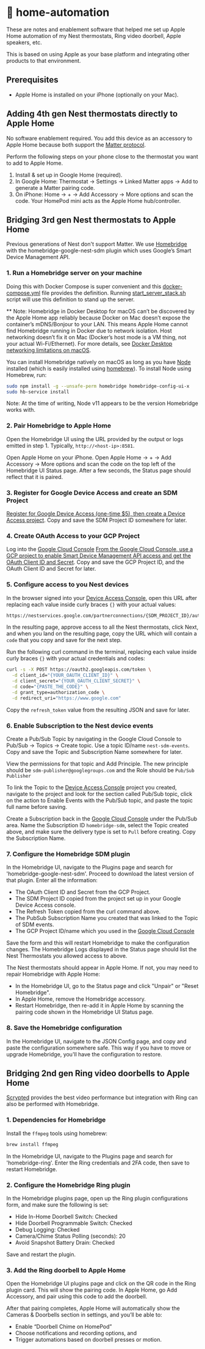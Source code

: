 # 🤖 home-automation

These are notes and enablement software that helped me set up Apple Home automation of my Nest thermostats, Ring video doorbell, Apple speakers, etc.

This is based on using Apple as your base platform and integrating other products to that environment.

## Prerequisites

* Apple Home is installed on your iPhone (optionally on your Mac).

## Adding 4th gen Nest thermostats directly to Apple Home

No software enablement required. You add this device as an accessory to Apple Home because both support the [Matter protocol](https://csa-iot.org/all-solutions/matter/).

Perform the following steps on your phone close to the thermostat you want to add to Apple Home.

1. Install & set up in Google Home (required).
2. In Google Home: Thermostat → Settings → Linked Matter apps → Add to generate a Matter pairing code.
3. On iPhone: Home → + → Add Accessory → More options and scan the code. Your HomePod mini acts as the Apple Home hub/controller.

## Bridging 3rd gen Nest thermostats to Apple Home

Previous generations of Nest don't support Matter. We use [Homebridge](https://homebridge.io) with the homebridge-google-nest-sdm plugin which uses Google’s Smart Device Management API.

### 1. Run a Homebridge server on your machine

Doing this with Docker Compose is super convenient and this [docker-compose.yml](homebridge/docker-compose.yml) file provides the definition. Running [start_server_stack.sh](start_server_stack.sh) script will use this definition to stand up the server.

** Note: Homebridge in Docker Desktop for macOS can’t be discovered by the Apple Home app reliably because Docker on Mac doesn’t expose the container’s mDNS/Bonjour to your LAN. This means Apple Home cannot find Homebridge running in Docker due to network isolation. Host networking doesn’t fix it on Mac (Docker’s host mode is a VM thing, not your actual Wi-Fi/Ethernet). For more details, see [Docker Desktop networking limitations on macOS](https://docs.docker.com/desktop/networking/).

You can install Homebridge natively on macOS as long as you have [Node](https://nodejs.org/en) installed (which is easily installed using [homebrew](brew.sh)). To install Node using Homebrew, run:

```bash
sudo npm install -g --unsafe-perm homebridge homebridge-config-ui-x
sudo hb-service install
```

Note: At the time of writing, Node v11 appears to be the version Homebridge works with.

### 2. Pair Homebridge to Apple Home

Open the Homebridge UI using the URL provided by the output or logs emitted in step 1. Typically, `http://<host-ip>:8581`.

Open Apple Home on your iPhone. Open Apple Home → + → Add Accessory → More options and scan the code on the top left of the Homebridge UI Status page. After a few seconds, the Status page should reflect that it is paired.

### 3. Register for Google Device Access and create an SDM Project

[Register for Google Device Access (one-time $5), then create a Device Access project](https://developers.google.com/nest/device-access/project). Copy and save the SDM Project ID somewhere for later.

### 4. Create OAuth Access to your GCP Project

Log into the [Google Cloud Console](https://console.cloud.google.com/)
[From the Google Cloud Console, use a GCP project to enable Smart Device Management API access and get the OAuth Client ID and Secret](https://developers.google.com/nest/device-access/get-started). Copy and save the GCP Project ID, and the OAuth Client ID and Secret for later.

### 5. Configure access to you Nest devices

In the browser signed into your [Device Access Console](https://console.nest.google.com/device-access/project-list), open this URL after replacing each value inside curly braces `{}` with your actual values:

```bash
https://nestservices.google.com/partnerconnections/{SDM_PROJECT_ID}/auth?redirect_uri=https://www.google.com&access_type=offline&prompt=consent&client_id={YOUR_OAUTH_CLIENT_ID}&response_type=code&scope=https://www.googleapis.com/auth/sdm.service+https://www.googleapis.com/auth/pubsub
```

In the resulting page, approve access to all the Nest thermostats, click Next, and when you land on the resulting page, copy the URL which will contain a `code` that you copy and save for the next step.

Run the following curl command in the terminal, replacing each value inside curly braces `{}` with your actual credentials and codes:

```bash
curl -s -X POST https://oauth2.googleapis.com/token \
  -d client_id="{YOUR_OAUTH_CLIENT_ID}" \
  -d client_secret="{YOUR_OAUTH_CLIENT_SECRET}" \
  -d code="{PASTE_THE_CODE}" \
  -d grant_type=authorization_code \
  -d redirect_uri="https://www.google.com"
```

Copy the `refresh_token` value from the resulting JSON and save for later.

### 6. Enable Subscription to the Nest device events

Create a Pub/Sub Topic by navigating in the Google Cloud Console to Pub/Sub → Topics → Create topic. Use a topic ID/name `nest-sdm-events`. Copy and save the Topic and Subscription Name somewhere for later.

View the permissions for that topic and Add Principle. The new principle should be `sdm-publisher@googlegroups.com` and the Role should be `Pub/Sub Publisher`

To link the Topic to the [Device Access Console](https://console.nest.google.com/device-access/project-list) project you created, navigate to the project and look for the section called Pub/Sub topic, click on the action to Enable Events with the Pub/Sub topic, and paste the topic full name before saving.

Create a Subscription back in the [Google Cloud Console](https://console.cloud.google.com/) under the Pub/Sub area. Name the Subscription ID `homebridge-sdm`, select the Topic created above, and make sure the delivery type is set to `Pull` before creating. Copy the Subscription Name.

### 7. Configure the Homebridge SDM plugin

In the Homebridge UI, navigate to the Plugins page and search for 'homebridge-google-nest-sdm'.
Proceed to download the latest version of that plugin. Enter all the information:

* The OAuth Client ID and Secret from the GCP Project.
* The SDM Project ID copied from the project set up in your Google Device Access console.
* The Refresh Token copied from the curl command above.
* The PubSub Subscription Name you created that was linked to the Topic of SDM events.
* The GCP Project ID/name which you used in the [Google Cloud Console](https://console.cloud.google.com/)

Save the form and this will restart Homebridge to make the configuration changes. The Homebridge Logs displayed in the Status page should list the Nest Thermostats you allowed access to above.

The Nest thermostats should appear in Apple Home. If not, you may need to repair Homebridge with Apple Home:

* In the Homebridge UI, go to the Status page and click "Unpair" or "Reset Homebridge".
* In Apple Home, remove the Homebridge accessory.
* Restart Homebridge, then re-add it in Apple Home by scanning the pairing code shown in the Homebridge UI Status page.

### 8. Save the Homebridge configuration

In the Homebridge UI, navigate to the JSON Config page, and copy and paste the configuration somewhere safe. This way if you have to move or upgrade Homebridge, you'll have the configuration to restore.

## Bridging 2nd gen Ring video doorbells to Apple Home

[Scrypted](https://www.scrypted.app) provides the best video performance but integration with Ring can also be performed with Homebridge.

### 1. Dependencies for Homebridge

Install the `ffmpeg` tools using homebrew:

```bash
brew install ffmpeg
```

In the Homebridge UI, navigate to the Plugins page and search for 'homebridge-ring'.
Enter the Ring credentials and 2FA code, then save to restart Homebridge.

### 2. Configure the Homebridge Ring plugin

In the Homebridge plugins page, open up the Ring plugin configurations form, and make sure the following is set:

* Hide In-Home Doorbell Switch: Checked
* Hide Doorbell Programmable Switch: Checked
* Debug Logging: Checked
* Camera/Chime Status Polling (seconds): 20
* Avoid Snapshot Battery Drain: Checked

Save and restart the plugin.

### 3. Add the Ring doorbell to Apple Home

Open the Homebridge UI plugins page and click on the QR code in the Ring plugin card. This will show the pairing code.
In Apple Home, go Add Accessory, and pair using this code to add the doorbell.

After that pairing completes, Apple Home will automatically show the Cameras & Doorbells section in settings, and you’ll be able to:

* Enable “Doorbell Chime on HomePod”
* Choose notifications and recording options, and
* Trigger automations based on doorbell presses or motion.
